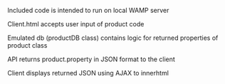 Included code is intended to run on local WAMP server

Client.html accepts user input of product code

Emulated db (productDB class) contains logic for returned properties of product class

API returns product.property in JSON format to the client

Client displays returned JSON using AJAX to innerhtml
